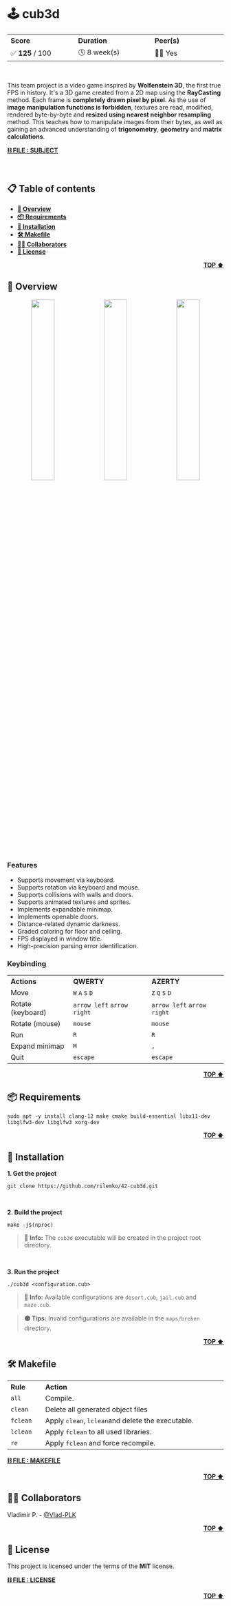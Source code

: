 <a id="readme-top" name="readme-top"></a>

<!-- ------------------------------
* TITLE, DESCRIPTION & CONTACT
------------------------------ -->
# 🕹️ cub3d

<table>
    <tr>
        <th align="left" width="3333px">Score</th>
        <th align="left" width="3333px">Duration</th>
        <th align="left" width="3333px">Peer(s)</th>
    </tr>
    <tr>
        <td>✅ <b>125</b> / 100</td>
        <td>🕓 8 week(s)</td>
        <td>👷🏻 Yes</td>
    </tr>
</table>

<br>

This team project is a video game inspired by **Wolfenstein 3D**, the first true FPS in history. It's a 3D game created from a 2D map using the **RayCasting** method. Each frame is **completely drawn pixel by pixel**. As the use of **image manipulation functions is forbidden**, textures are read, modified, rendered byte-by-byte and **resized using nearest neighbor resampling** method. This teaches how to manipulate images from their bytes, as well as gaining an advanced understanding of **trigonometry**, **geometry** and **matrix calculations**.

[**⛓️ FILE : SUBJECT**](en.subject.pdf)

<br>

<!-- ------------------------------
* TABLE OF CONTENTS
------------------------------ -->
## 📋 Table of contents

- [**👀 Overview**](#readme-overview)
- [**📦 Requirements**](#readme-requirements)
- [**💾 Installation**](#readme-installation)
- [**🛠️ Makefile**](#readme-makefile)
- [**👷🏻 Collaborators**](#readme-collaborators)
- [**📄 License**](#readme-license)

<a id="readme-overview" name="readme-overview"></a>
<p align="right"><b><a href="#readme-top">TOP ⬆️</a></b></p>

<!-- ------------------------------
* OVERVIEW
------------------------------ -->
## 👀 Overview

<p align="center">
    <img src="assets/desert.gif" width="32.8%">
    <img src="assets/maze.gif" width="32.8%">
    <img src="assets/jail.gif" width="32.8%">
</p>

### Features

- Supports movement via keyboard.
- Supports rotation via keyboard and mouse.
- Supports collisions with walls and doors.
- Supports animated textures and sprites.
- Implements expandable minimap.
- Implements openable doors.
- Distance-related dynamic darkness.
- Graded coloring for floor and ceiling.
- FPS displayed in window title.
- High-precision parsing error identification.

### Keybinding

<table>
    <tr>
        <th align="left" width="2500px">Actions</th>
        <th align="left" width="5000px">QWERTY</th>
        <th align="left" width="5000px">AZERTY</th>
    </tr>
    <tr>
        <td>Move</td>
        <td><code>W</code> <code>A</code> <code>S</code> <code>D</code></td>
        <td><code>Z</code> <code>Q</code> <code>S</code> <code>D</code></td>
    </tr>
    <tr>
        <td>Rotate (keyboard)</td>
        <td><code>arrow left</code> <code>arrow right</code></td>
        <td><code>arrow left</code> <code>arrow right</code></td>
    </tr>
    <tr>
        <td>Rotate (mouse)</td>
        <td><code>mouse</code></td>
        <td><code>mouse</code></td>
    </tr>
    <tr>
        <td>Run</td>
        <td><code>R</code></td>
        <td><code>R</code></td>
    </tr>
    <tr>
        <td>Expand minimap</td>
        <td><code>M</code></td>
        <td><code>,</code></td>
    </tr>
    <tr>
        <td>Quit</td>
        <td><code>escape</code></td>
        <td><code>escape</code></td>
    </tr>
</table>

<a id="readme-requirements" name="readme-requirements"></a>
<p align="right"><b><a href="#readme-top">TOP ⬆️</a></b></p>

<!-- ------------------------------
* REQUIREMENTS
------------------------------ -->
## 📦 Requirements

```
sudo apt -y install clang-12 make cmake build-essential libx11-dev libglfw3-dev libglfw3 xorg-dev
```

<a id="readme-installation" name="readme-installation"></a>
<p align="right"><b><a href="#readme-top">TOP ⬆️</a></b></p>

<!-- ------------------------------
* INSTALLATION
------------------------------ -->
## 💾 Installation

**1. Get the project**

```
git clone https://github.com/rilemko/42-cub3d.git
```

<br>

**2. Build the project**

```
make -j$(nproc)
```

> **🔵 Info:** The `cub3d` executable will be created in the project root directory.

<br>

**3. Run the project**

```
./cub3d <configuration.cub>
```

> **🔵 Info:** Available configurations are `desert.cub`, `jail.cub` and `maze.cub`.

> **🟣 Tips:** Invalid configurations are available in the `maps/broken` directory.


<a id="readme-makefile" name="readme-makefile"></a>
<p align="right"><b><a href="#readme-top">TOP ⬆️</a></b></p>

<!-- ------------------------------
* MAKEFILE
------------------------------ -->
## 🛠️ Makefile

<table>
    <tr>
        <th align="left" width="500px">Rule</th>
        <th align="left" width="9500px">Action</th>
        </tr>
    <tr><td><code>all</code></td><td>Compile.</td></tr>
    <tr><td><code>clean</code></td><td>Delete all generated object files</td></tr>
    <tr><td><code>fclean</code></td><td>Apply <code>clean</code>, <code>lclean</code>and delete the executable.</td></tr>
    <tr><td><code>lclean</code></td><td>Apply <code>fclean</code> to all used libraries.</td></tr>
    <tr><td><code>re</code></td><td>Apply <code>fclean</code> and force recompile.</td></tr>
</table>

[**⛓️ FILE : MAKEFILE**](Makefile)

<a id="readme-collaborators" name="readme-collaborators"></a>
<p align="right"><b><a href="#readme-top">TOP ⬆️</a></b></p>

<!-- ------------------------------
* COLLABORATORS
------------------------------ -->
## 👷🏻 Collaborators

Vladimir P. - [@Vlad-PLK](https://github.com/Vlad-PLK)

<a id="readme-license" name="readme-license"></a>
<p align="right"><b><a href="#readme-top">TOP ⬆️</a></b></p>

<!-- ------------------------------
* LICENSE
------------------------------ -->
## 📄 License

This project is licensed under the terms of the **MIT** license.

[**⛓️ FILE : LICENSE**](LICENSE.md)

<p align="right"><b><a href="#readme-top">TOP ⬆️</a></b></p>
